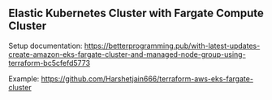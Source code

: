 ## Elastic Kubernetes Cluster with Fargate Compute Cluster

Setup documentation: https://betterprogramming.pub/with-latest-updates-create-amazon-eks-fargate-cluster-and-managed-node-group-using-terraform-bc5cfefd5773

Example: https://github.com/Harshetjain666/terraform-aws-eks-fargate-cluster
